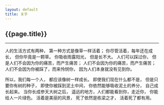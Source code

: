 ```yaml
---
layout: default
title: 关于
---
```



## {{page.title}}
* * *

人的生活方式有两种， 第一种方式是像草一样活着； 你尽管活着，每年还在成长， 但你毕竟是一颗草。 你吸收雨露阳光， 但是长不大。 人们可以踩过你， 但是人们不会因为你的痛苦，而产生痛苦； 人们不会因为你的痛苦，而产生痛苦； 人们不会因为你被踩了，而来怜悯你， 因为人们本身就没有见到你。 

所以，我们每一个人， 都应该像树一样成长。 即使我们现在什么都不是， 但是只要你有树的种子， 即使你被踩到泥土中间， 你依然能够吸收泥土的养分， 自己成长起来。 当你长成参天大树之后， 遥远的地方，人们都能看到你，走近你， 你能给人一片绿色。 活着是美丽的风景， 死了依然是栋梁之才， 活着死了都有用。